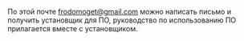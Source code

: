 По этой почте frodomoget@gmail.com можно написать письмо и получить установщик для ПО, руководство по использованию ПО прилагается вместе с установщиком.
